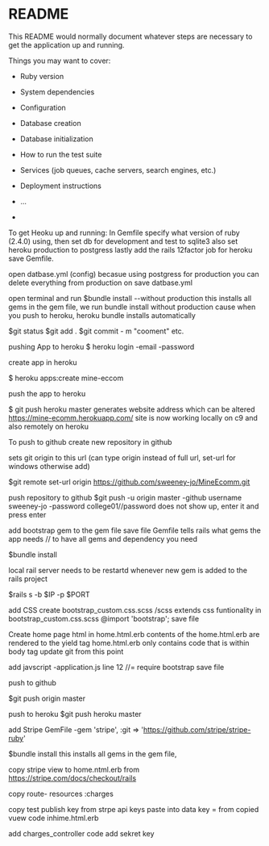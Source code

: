 # README

This README would normally document whatever steps are necessary to get the
application up and running.

Things you may want to cover:

* Ruby version

* System dependencies

* Configuration

* Database creation

* Database initialization

* How to run the test suite

* Services (job queues, cache servers, search engines, etc.)

* Deployment instructions

* ...
* 

To get Heoku up and running:
In Gemfile
specify what version of ruby (2.4.0) using,
then set db for development and test to sqlite3
also set heroku production to postgress
lastly add the rails 12factor job for heroku
save Gemfile.

open datbase.yml (config)
becasue using postgress for production you can delete everything from production on
save datbase.yml


open terminal and run $bundle install --without production
this installs all gems in the gem file,
we run bundle install without production cause when you push to heroku, heroku bundle installs automatically

$git status
$git add .
$git commit - m "cooment"
etc.

pushing App to heroku
$ heroku login
-email
-password

create app in heroku

$ heroku apps:create mine-eccom

push the app to heroku

$ git push heroku master
generates website address which can be altered
https://mine-ecomm.herokuapp.com/ 
site is now working locally on c9 and also remotely on heroku

To push to github
create new repository in github

sets git origin to this url (can type origin instead of full url, set-url for windows otherwise add)

$git remote set-url origin https://github.com/sweeney-jo/MineEcomm.git


push repository to github
$git push -u origin master
-github username sweeney-jo
-password college01//password does not show up, enter it and press enter

add bootstrap gem to the gem file
save file
Gemfile tells rails what gems the app needs // to have all gems and dependency you need

 $bundle install
 
 local rail server needs to be restartd whenever new gem is added to the rails project
 
 $rails s -b $IP -p $PORT
 
 add CSS
 create bootstrap_custom.css.scss  /scss extends css funtionality
 in bootstrap_custom.css.scss 
 @import 'bootstrap';
 save file

Create home page html in home.html.erb
contents of the home.html.erb are rendered to the yield tag
home.html.erb only contains code that is within body tag
update git from this point

add javscript
-application.js
line 12 //= require bootstrap
save file

push to github

$git push origin master

push to heroku 
$git push heroku master 


add Stripe GemFile
-gem 'stripe', :git => 'https://github.com/stripe/stripe-ruby'

$bundle install
this installs all gems in the gem file,

copy stripe view to home.ntml.erb from https://stripe.com/docs/checkout/rails

copy route- resources :charges

copy test publish key from strpe api keys 
paste into data key = from copied vuew code inhime.html.erb

add charges_controller code
add sekret key